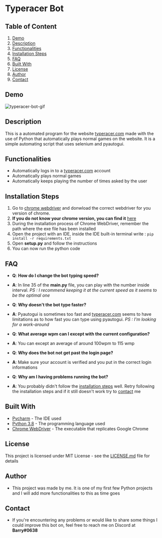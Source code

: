 # Typeracer Bot

## Table of Content

1. [Demo](#Demo)
2. [Description](#Description)
3. [Functionalities](#Functionalities)
4. [Installation Steps](#Installation-Steps)
5. [FAQ](#FAQ)
6. [Built With](#Built-With)
7. [License](#License)
8. [Author](#Author)
9. [Contact](#Contact)

## Demo 

![typeracer-bot-gif](https://user-images.githubusercontent.com/79618101/110067391-a042a300-7d41-11eb-90d2-2da2700f69ca.gif)

## Description

This is a automated program for the website [typeracer.com](https://play.typeracer.com/) made with the use of Python that automatically plays normal games on the website. It is a simple automating script that uses selenium and pyautogui. 

## Functionalities

* Automatically logs in to a [typeracer.com](https://play.typeracer.com/) account 
* Automatically plays normal games
* Automatically keeps playing the number of times asked by the user

## Installation Steps

1. Go to [chrome webdriver](https://chromedriver.chromium.org/downloads) and donwload the correct webdriver for you version of chrome. 
2. **If you do not know your chrome version, you can find it** [here](https://www.whatismybrowser.com/detect/what-version-of-chrome-do-i-have)
3. During the installation process of Chrome WebDriver, remember the path where the exe file has been installed
4. Open the project with an IDE, inside the IDE built-in terminal write : `pip install -r requirements.txt`
5. Open **setup.py** and follow the instructions
6. You can now run the python code

## FAQ

* **Q**: **How do I change the bot typing speed?**

* **A**: In line 35 of the **main.py** file, you can play with the number inside interval. _PS : I recommend keeping it at the current speed as it seems to be the optimal one_


* **Q**: **Why doesn't the bot type faster?**

* **A**: Pyautogui is sometimes too fast and [typeracer.com](https://play.typeracer.com/) seems to have limitations as to how fast you can type using pyautogui. _PS : I'm looking for a work-around_


* **Q**: **What average wpm can I except with the current configuration?**

* **A**: You can except an average of around 100wpm to 115 wmp


* **Q**: **Why does the bot not get past the login page?**

* **A**: Make sure your account is verified and you put in the correct login informations


* **Q**: **Why am I having problems running the bot?**

* **A**: You probably didn't follow the [installation steps](#Installation-Steps) well. Retry following the installation steps and if it still doesn't work try to [contact](#Contact) me

## Built With

* [Pycharm](https://www.jetbrains.com/pycharm/) - The IDE used
* [Python 3.8](https://www.python.org/) - The programming language used
* [Chrome WebDriver](https://chromedriver.chromium.org/downloads) - The executable that replicates Google Chrome   

## License 

This project is licensed under MIT License - see the [LICENSE.md](https://github.com/ousmanebarry/typeracer-bot/blob/main/LICENSE) file for details

## Author

* This project was made by me. It is one of my first few Python projects and I will add more functionalities to this as time goes 

## Contact 

* If you're encountering any problems or would like to share some things I could improve this bot on, feel free to reach me on Discord at **Barry#0638** 
